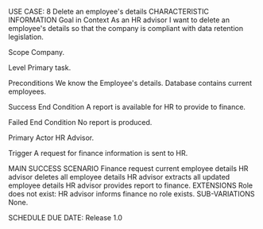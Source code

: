 USE CASE: 8 Delete an employee's details
CHARACTERISTIC INFORMATION
Goal in Context
As an HR advisor I want to delete an employee's details so that the company is compliant with data retention legislation.

Scope
Company.

Level
Primary task.

Preconditions
We know the Employee's details. Database contains current employees.

Success End Condition
A report is available for HR to provide to finance.

Failed End Condition
No report is produced.

Primary Actor
HR Advisor.

Trigger
A request for finance information is sent to HR.

MAIN SUCCESS SCENARIO
Finance request current employee details
HR advisor deletes all employee details
HR advisor extracts all updated employee details
HR advisor provides report to finance.
EXTENSIONS
Role does not exist:
HR advisor informs finance no role exists.
SUB-VARIATIONS
None.

SCHEDULE
DUE DATE: Release 1.0